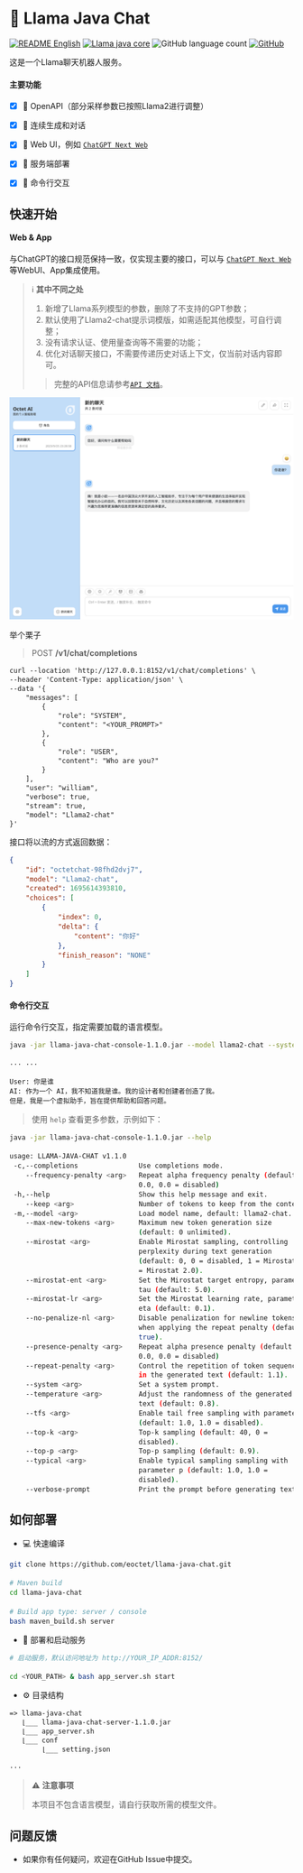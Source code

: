 # 🤖️ Llama Java Chat

[![README English](https://img.shields.io/badge/Lang-English-blue)](./README.md)
[![Llama java core](https://img.shields.io/badge/Github-llama_java_core-green)](https://github.com/eoctet/llama-java-core.git)
![GitHub language count](https://img.shields.io/github/languages/count/eoctet/llama-java-chat)
[![GitHub](https://img.shields.io/github/license/eoctet/llama-java-core)](https://opensource.org/licenses/MIT)


这是一个Llama聊天机器人服务。

#### 主要功能

- [X] 🚀 OpenAPI（部分采样参数已按照Llama2进行调整）
- [X] 🚀 连续生成和对话
- [X] 🚀 Web UI，例如 [`ChatGPT Next Web`](https://github.com/Yidadaa/ChatGPT-Next-Web)
- [X] 🚀 服务端部署
- [X] 🚀 命令行交互


## 快速开始


#### Web & App

与ChatGPT的接口规范保持一致，仅实现主要的接口，可以与 [`ChatGPT Next Web`](https://github.com/Yidadaa/ChatGPT-Next-Web) 等WebUI、App集成使用。

> ℹ️ __其中不同之处__
> 1. 新增了Llama系列模型的参数，删除了不支持的GPT参数；
> 2. 默认使用了Llama2-chat提示词模版，如需适配其他模型，可自行调整；
> 3. 没有请求认证、使用量查询等不需要的功能；
> 4. 优化对话聊天接口，不需要传递历史对话上下文，仅当前对话内容即可。
>
> > 完整的API信息请参考[`API 文档`](docs/API.md)。

![webui.png](docs%2Fwebui.png)

举个栗子

> POST **/v1/chat/completions**

```shell
curl --location 'http://127.0.0.1:8152/v1/chat/completions' \
--header 'Content-Type: application/json' \
--data '{
    "messages": [
        {
            "role": "SYSTEM",
            "content": "<YOUR_PROMPT>"
        },
        {
            "role": "USER",
            "content": "Who are you?"
        }
    ],
    "user": "william",
    "verbose": true,
    "stream": true,
    "model": "Llama2-chat"
}'
```

接口将以流的方式返回数据：

```json
{
    "id": "octetchat-98fhd2dvj7",
    "model": "Llama2-chat",
    "created": 1695614393810,
    "choices": [
        {
            "index": 0,
            "delta": {
                "content": "你好"
            },
            "finish_reason": "NONE"
        }
    ]
}
```

#### 命令行交互

运行命令行交互，指定需要加载的语言模型。

```bash
java -jar llama-java-chat-console-1.1.0.jar --model llama2-chat --system 'YOUR_PROMPT'
```

```txt
... ...

User: 你是谁
AI: 作为一个 AI，我不知道我是谁。我的设计者和创建者创造了我。
但是，我是一个虚拟助手，旨在提供帮助和回答问题。
```

> 使用 `help` 查看更多参数，示例如下：

```bash
java -jar llama-java-chat-console-1.1.0.jar --help

usage: LLAMA-JAVA-CHAT v1.1.0
 -c,--completions               Use completions mode.
    --frequency-penalty <arg>   Repeat alpha frequency penalty (default:
                                0.0, 0.0 = disabled)
 -h,--help                      Show this help message and exit.
    --keep <arg>                Number of tokens to keep from the context.
 -m,--model <arg>               Load model name, default: llama2-chat.
    --max-new-tokens <arg>      Maximum new token generation size
                                (default: 0 unlimited).
    --mirostat <arg>            Enable Mirostat sampling, controlling
                                perplexity during text generation
                                (default: 0, 0 = disabled, 1 = Mirostat, 2
                                = Mirostat 2.0).
    --mirostat-ent <arg>        Set the Mirostat target entropy, parameter
                                tau (default: 5.0).
    --mirostat-lr <arg>         Set the Mirostat learning rate, parameter
                                eta (default: 0.1).
    --no-penalize-nl <arg>      Disable penalization for newline tokens
                                when applying the repeat penalty (default:
                                true).
    --presence-penalty <arg>    Repeat alpha presence penalty (default:
                                0.0, 0.0 = disabled)
    --repeat-penalty <arg>      Control the repetition of token sequences
                                in the generated text (default: 1.1).
    --system <arg>              Set a system prompt.
    --temperature <arg>         Adjust the randomness of the generated
                                text (default: 0.8).
    --tfs <arg>                 Enable tail free sampling with parameter z
                                (default: 1.0, 1.0 = disabled).
    --top-k <arg>               Top-k sampling (default: 40, 0 =
                                disabled).
    --top-p <arg>               Top-p sampling (default: 0.9).
    --typical <arg>             Enable typical sampling sampling with
                                parameter p (default: 1.0, 1.0 =
                                disabled).
    --verbose-prompt            Print the prompt before generating text.
```

## 如何部署

- 💻 快速编译

```bash
git clone https://github.com/eoctet/llama-java-chat.git

# Maven build
cd llama-java-chat

# Build app type: server / console
bash maven_build.sh server
```

- 🚀 部署和启动服务

```bash
# 启动服务，默认访问地址为 http://YOUR_IP_ADDR:8152/

cd <YOUR_PATH> & bash app_server.sh start
```

- ⚙️ 目录结构

```text
=> llama-java-chat
   ⌊___ llama-java-chat-server-1.1.0.jar
   ⌊___ app_server.sh
   ⌊___ conf
        ⌊___ setting.json

···
```


> ⚠️ __注意事项__
> 
> 本项目不包含语言模型，请自行获取所需的模型文件。

## 问题反馈

- 如果你有任何疑问，欢迎在GitHub Issue中提交。

